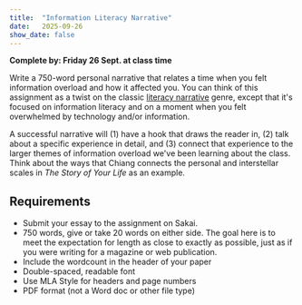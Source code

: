 ```yaml
---
title:  "Information Literacy Narrative"
date:   2025-09-26
show_date: false
---
```

**Complete by: Friday 26 Sept. at class time**

Write a 750-word personal narrative that relates a time when you felt information overload and how it affected you. You can think of this assignment as a twist on the classic [literacy narrative](https://writingcraft.commons.gc.cuny.edu/literacy-essay-examples/) genre, except that it's focused on information literacy and on a moment when you felt overwhelmed by technology and/or information.

A successful narrative will (1) have a hook that draws the reader in, (2) talk about a specific experience in detail, and (3) connect that experience to the larger themes of information overload we've been learning about the class. Think about the ways that Chiang connects the personal and interstellar scales in *The Story of Your Life* as an example.

## Requirements

- Submit your essay to the assignment on Sakai.
- 750 words, give or take 20 words on either side. The goal here is to meet the expectation for length as close to exactly as possible, just as if you were writing for a magazine or web publication.
- Include the wordcount in the header of your paper
- Double-spaced, readable font
- Use MLA Style for headers and page numbers
- PDF format (not a Word doc or other file type)